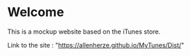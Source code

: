 # Welcome

This is a mockup website based on the iTunes store. 

Link to the site : "https://allenherze.github.io/MyTunes/Dist/"
